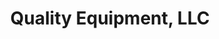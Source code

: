 ---
title: "Quality Equipment, LLC"
url: /carthage/quality-equipment-llc/
shop: Landwirtschaftlich
---